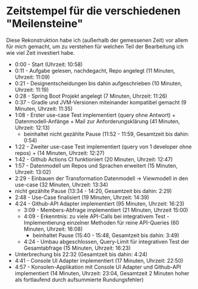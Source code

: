 # Zeitstempel für die verschiedenen "Meilensteine"

Diese Rekonstruktion habe ich (außerhalb der gemessenen Zeit) vor allem für mich gemacht, um zu verstehen für welchen Teil der Bearbeitung ich wie viel Zeit investiert habe.

- 0:00 - Start (Uhrzeit: 10:58)
- 0:11 - Aufgabe gelesen, nachdegacht, Repo angelegt (11 Minuten, Uhrzeit: 11:09)
- 0:21 - Designentscheidungen bis dahin aufgeschrieben (10 Minuten, Uhrzeit: 11:19)
- 0:28 - Spring Boot Projekt angelegt (7 Minuten, Uhrzeit: 11:26)
- 0:37 - Gradle und JVM-Versionen miteinander kompatibel gemacht (9 Minuten, Uhrzeit: 11:35)
- 1:08 - Erster use-case Test implementiert (query ohne Antwort) + Datenmodell-Anfänge + Mail zur Anforderungsklärung (41 Minuten, Uhrzeit: 12:13)
    - beinhaltet nicht gezählte Pause (11:52 - 11:59, Gesamtzeit bis dahin: 0:54)
- 1:22 - Zweiter use-case Test implementiert (query von 1 developer ohne repos) + (14 Minuten, Uhrzeit: 12:27)
- 1:42 - Github Actions CI funktioniert (20 Minuten, Uhrzeit: 12:47)
- 1:57 - Datenmodell um Repos und Sprachen erweitert (15 Minuten, Uhrzeit: 13:02)
- 2:29 - Einbauen der Transformation Datenmodell -> Viewmodell in den use-case (32 Minuten, Uhrzeit: 13:34)
- nicht gezählte Pause (13:34 - 14:20, Gesamtzeit bis dahin: 2:29)
- 2:48 - Use-Case finalisiert (19 Minuten, Uhrzeit: 14:39)
- 4:24 - Github-API Adapter implementiert (95 Minuten, Uhrzeit: 16:23)
    - 3:09 - Members-Abfrage implementiert (21 Minuten, Uhrzeit 15:00)
    - 4:09 - Erkenntnis: zu viele API-Calls bei integrativem Test - Implementierung einzelner Methoden für reine API-Queries (60 Minuten, Uhrzeit: 16:08)
        - beinhaltet Pause (15:40 - 15:48, Gesamtzeit bis dahin: 3:49)
    - 4:24 - Umbau abgeschlossen, Query-Limit für integrativen Test der Gesamtabfrage (15 Minuten, Uhrzeit: 16:23)
- Unterbrechung bis 22:32 (Gesamtzeit bis dahin: 4:24)
- 4:41 - Console UI Adapter implementiert (17 Minuten, Uhrzeit: 22:50)
- 4:57 - Konsolen-Applikation mit Console UI Adapter und Github-API implementiert (14 Minuten, Uhrzeit: 23:04, Gesamtzeit 2 Minuten hoher als fortlaufend durch aufsummierte Rundungsfehler)


